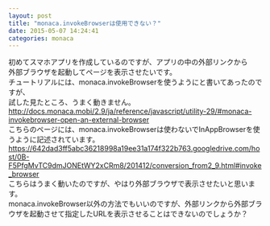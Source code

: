 ```yaml
---
layout: post
title: "monaca.invokeBrowserは使用できない？"
date: 2015-05-07 14:24:41
categories: monaca
---
```

<p>初めてスマホアプリを作成しているのですが、アプリの中の外部リンクから<br>
外部ブラウザを起動してページを表示させたいです。<br>
チュートリアルには、monaca.invokeBrowserを使うようにと書いてあったのですが、<br>
試した見たところ、うまく動きません。<br>
<a href="http://docs.monaca.mobi/2.9/ja/reference/javascript/utility-29/#monaca-invokebrowser-open-an-external-browser" rel="nofollow">http://docs.monaca.mobi/2.9/ja/reference/javascript/utility-29/#monaca-invokebrowser-open-an-external-browser</a><br>
こちらのページには、monaca.invokeBrowserは使わないでInAppBrowserを使うように記述されています。<br>
<a href="https://642dad3ff5abc36218998a19ee31a174f322b763.googledrive.com/host/0B-F5PfgMvTC9dmJONEtWY2xCRm8/201412/conversion_from2_9.html#invoke_browser" rel="nofollow">https://642dad3ff5abc36218998a19ee31a174f322b763.googledrive.com/host/0B-F5PfgMvTC9dmJONEtWY2xCRm8/201412/conversion_from2_9.html#invoke_browser</a><br>
こちらはうまく動いたのですが、やはり外部ブラウザで表示させたいと思います。<br>
monaca.invokeBrowser以外の方法でもいいのですが、外部リンクから外部ブラウザを起動させて指定したURLを表示させることはできないのでしょうか？</p>
